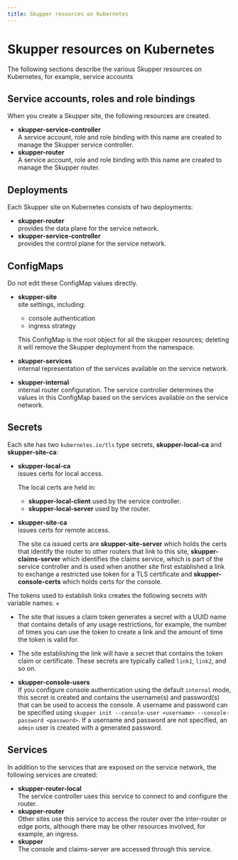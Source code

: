 ```yaml
---
title: Skupper resources on Kubernetes
---
```

# Skupper resources on Kubernetes

The following sections describe the various Skupper resources on Kubernetes, for example, service accounts

## Service accounts, roles and role bindings

When you create a Skupper site, the following resources are created.

* **skupper-service-controller**\
A service account, role and role binding with this name are created to manage the Skupper service controller.
* **skupper-router**\
A service account, role and role binding with this name are created to manage the Skupper router.

## Deployments

Each Skupper site on Kubernetes consists of two deployments:

* **skupper-router**\
provides the data plane for the service network.
* **skupper-service-controller**\
provides the control plane for the service network.

## ConfigMaps

Do not edit these ConfigMap values directly.

* **skupper-site**\
site settings, including:

  * console authentication
  * ingress strategy

  This ConfigMap is the root object for all the skupper resources; deleting it will remove the Skupper deployment from the namespace.
* **skupper-services**\
internal representation of the services available on the service network.
* **skupper-internal**\
internal router configuration.
The service controller determines the values in this ConfigMap based on the services available on the service network.

## Secrets

Each site has two `kubernetes.io/tls` type secrets, **skupper-local-ca** and **skupper-site-ca**:

* **skupper-local-ca**\
issues certs for local access.

  The local certs are held in:

  * **skupper-local-client** used by the service controller.
  * **skupper-local-server** used by the router.
* **skupper-site-ca**\
issues certs for remote access.

  The site ca issued certs are **skupper-site-server** which holds the certs that identify the router to other routers that link to this site, **skupper-claims-server** which identifies the claims service, which is part of the service controller and is used when another site first established a link to exchange a restricted use token for a TLS certificate and **skupper-console-certs** which holds certs for the console.

The tokens used to establish links creates the following secrets with variable names:
+
* The site that issues a claim token generates a secret with a UUID name that contains details of any usage restrictions, for example, the number of times you can use the token to create a link and the amount of time the token is valid for.
* The site establishing the link will have a secret that contains the token claim or certificate.
These secrets are typically called `link1`, `link2`, and so on.

* **skupper-console-users**\
If you configure console authentication using the default `internal` mode, this secret is created and contains the username(s) and password(s) that can be used to access the console.
A username and password can be specified using `skupper init --console-user <username> --console-password <password>`.
If a username and password are not specified, an `admin` user is created with a generated password.

## Services

In addition to the services that are exposed on the service network, the following services are created:

* **skupper-router-local**\
The service controller uses this service to connect to and configure the router.
* **skupper-router**\
Other sites use this service to access the router over the inter-router or edge ports, although there may be other resources involved, for example, an ingress.
* **skupper**\
The console and claims-server are accessed through this service.
